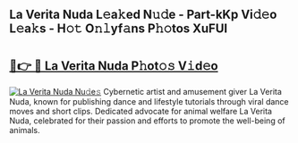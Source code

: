 ## La Verita Nuda L𝚎a𝚔ed N𝚞𝚍e - Part-kKp Vi𝚍𝚎o L𝚎a𝚔s - H𝚘𝚝 O𝚗𝚕yf𝚊ns P𝚑𝚘tos XuFUI

# <h2><a href="http://kf8waj.oniu.top/?m=La+Verita+Nuda">🔗👉 🔴 La Verita Nuda P𝚑ot𝚘𝚜 V𝚒d𝚎o</a></h2>

[![La Verita Nuda Nu𝚍e𝚜](https://i.imgur.com/0qMVB7G.gif)](http://kf8waj.oniu.top/?m=La+Verita+Nuda)
Cybernetic artist and amusement giver La Verita Nuda, known for publishing dance and lifestyle tutorials through viral dance moves and short clips. Dedicated advocate for animal welfare La Verita Nuda, celebrated for their passion and efforts to promote the well-being of animals.  
